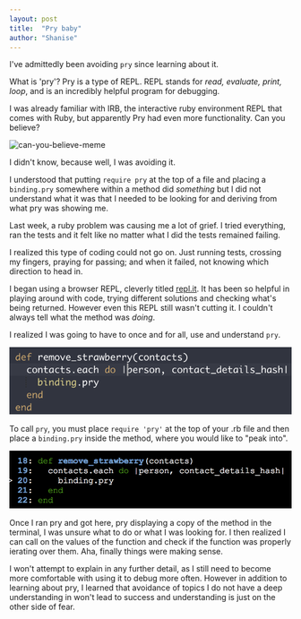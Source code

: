 ```yaml
---
layout: post
title:  "Pry baby"
author: "Shanise"
---
```


I've admittedly been avoiding `pry` since learning about it.

What is 'pry'? Pry is a type of REPL. REPL stands for _read, evaluate, print, loop_, and is an incredibly helpful program for debugging.

I was already familiar with IRB, the interactive ruby environment REPL that comes with Ruby, but apparently Pry had even more functionality. Can you believe?  

![can-you-believe-meme](https://media1.tenor.com/images/5a513bb2b20e49cb2f2a3ee753e2c734/tenor.gif?itemid=11155741)

I didn't know, because well, I was avoiding it.

I understood that putting `require pry` at the top of a file and placing a `binding.pry` somewhere within a method did _something_ but I did not understand what it was that I needed to be looking for and deriving from what pry was showing me.

Last week, a ruby problem was causing me a lot of grief. I tried everything, ran the tests and it felt like no matter what I did the tests remained failing.

I realized this type of coding could not go on. Just running tests, crossing my fingers, praying for passing; and when it failed, not knowing which direction to head in.

I began using a browser REPL, cleverly titled [repl.it](https://repl.it/). It has been so helpful in playing around with code, trying different solutions and checking what's being returned. However even this REPL still wasn't cutting it. I couldn't always tell what the method was _doing_.

I realized I was going to have to once and for all, use and understand `pry`.

![binding.pry](../assets/bindingpry.png)

To call `pry`, you must place `require 'pry'` at the top of your .rb file and then place a `binding.pry` inside the method, where you would like to "peak into".

![pry](../assets/pry.png)

Once I ran pry and got here, pry displaying a copy of the method in the terminal, I was unsure what to do or what I was looking for. I then realized I can call on the values of the function and check if the function was properly ierating over them. Aha, finally things were making sense.

I won't attempt to explain in any further detail, as I still need to become more comfortable with using it to debug more often. However in addition to learning about pry, I learned that avoidance of topics I do not have a deep understanding in won't lead to success and understanding is just on the other side of fear.
